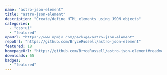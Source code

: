 ```yaml
---
name: "astro-json-element"
title: "astro-json-element"
description: "Create/define HTML elements using JSON objects"
categories:
  - "css+ui"
  - "featured"
npmUrl: "https://www.npmjs.com/package/astro-json-element"
repoUrl: "https://github.com/BryceRussell/astro-json-element"
featured: 18
homepageUrl: "https://github.com/BryceRussell/astro-json-element#readme"
downloads: 65
badges:
  - "featured"
---
```

